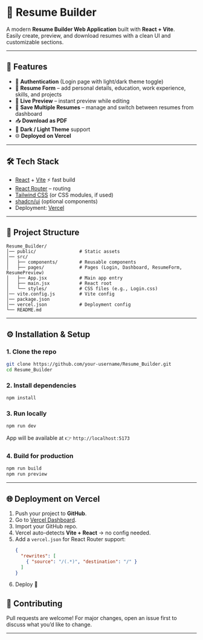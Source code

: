 # 📄 Resume Builder

A modern **Resume Builder Web Application** built with **React + Vite**.  
Easily create, preview, and download resumes with a clean UI and customizable sections.

---

## 🚀 Features
- 🔑 **Authentication** (Login page with light/dark theme toggle)
- 📝 **Resume Form** – add personal details, education, work experience, skills, and projects
- 👀 **Live Preview** – instant preview while editing
- 💾 **Save Multiple Resumes** – manage and switch between resumes from dashboard
- 📥 **Download as PDF**
- 🎨 **Dark / Light Theme** support
- 🌐 **Deployed on Vercel**

---

## 🛠️ Tech Stack
- [React](https://reactjs.org/) + [Vite](https://vitejs.dev/) ⚡ fast build
- [React Router](https://reactrouter.com/) – routing
- [Tailwind CSS](https://tailwindcss.com/) (or CSS modules, if used)
- [shadcn/ui](https://ui.shadcn.com/) (optional components)
- Deployment: [Vercel](https://resume-builder-alpha-seven-83.vercel.app/)

---

## 📂 Project Structure

```
Resume_Builder/
│── public/                # Static assets
│── src/
│   ├── components/        # Reusable components
│   ├── pages/             # Pages (Login, Dashboard, ResumeForm, ResumePreview)
│   ├── App.jsx            # Main app entry
│   ├── main.jsx           # React root
│   └── styles/            # CSS files (e.g., Login.css)
│── vite.config.js         # Vite config
│── package.json
│── vercel.json            # Deployment config
└── README.md
```

---

## ⚙️ Installation & Setup

### 1. Clone the repo
```bash
git clone https://github.com/your-username/Resume_Builder.git
cd Resume_Builder
```

### 2. Install dependencies
```bash
npm install
```

### 3. Run locally
```bash
npm run dev
```
App will be available at 👉 `http://localhost:5173`

### 4. Build for production
```bash
npm run build
npm run preview
```

---

## 🌐 Deployment on Vercel

1. Push your project to **GitHub**.
2. Go to [Vercel Dashboard](https://vercel.com/).
3. Import your GitHub repo.
4. Vercel auto-detects **Vite + React** → no config needed.
5. Add a `vercel.json` for React Router support:
   ```json
   {
     "rewrites": [
       { "source": "/(.*)", "destination": "/" }
     ]
   }
   ```
6. Deploy 🎉


## 🤝 Contributing
Pull requests are welcome! For major changes, open an issue first to discuss what you’d like to change.

---

